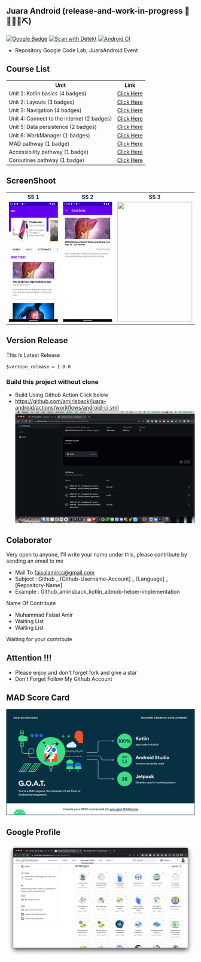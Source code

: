 ## Juara Android (release-and-work-in-progress 👷🔧️👷‍♀️⛏)
[![Google Badge](https://img.shields.io/badge/Google%20Profile-faisalamircs-orange?style=flat-square)](https://g.dev/faisalamircs)
[![Scan with Detekt](https://github.com/amirisback/juara-android/actions/workflows/detekt.yml/badge.svg)](https://github.com/amirisback/juara-android/actions/workflows/detekt.yml)
[![Android CI](https://github.com/amirisback/juara-android/actions/workflows/android-ci.yml/badge.svg)](https://github.com/amirisback/juara-android/actions/workflows/android-ci.yml)

- Repository Google Code Lab, JuaraAndroid Event

## Course List
<table>
    <tr>
        <th>Unit</th>
        <th>Link</th>
    </tr>
    <tr>
        <td>Unit 1: Kotlin basics (4 badges)</td>
        <td><a href="https://developer.android.com/courses/android-basics-kotlin/unit-1?authuser=2">Click Here</td>
    </tr>
    <tr>
        <td>Unit 2: Layouts (3 badges)</td>
        <td><a href="https://developer.android.com/courses/android-basics-kotlin/unit-3?authuser=2">Click Here</td>
    </tr>
    <tr>
        <td>Unit 3: Navigation (4 badges)</td>
        <td><a href="https://developer.android.com/courses/android-basics-kotlin/unit-3?authuser=2">Click Here</td>
    </tr>
    <tr>
        <td>Unit 4: Connect to the internet (2 badges)</td>
        <td><a href="https://developer.android.com/courses/android-basics-kotlin/unit-4?authuser=2">Click Here</td>
    </tr>
    <tr>
        <td>Unit 5: Data persistence (2 badges)</td>
        <td><a href="https://developer.android.com/courses/android-basics-kotlin/unit-5?authuser=2">Click Here</td>
    </tr>
    <tr>
        <td>Unit 6: WorkManager (1 badges)</td>
        <td><a href="https://developer.android.com/courses/android-basics-kotlin/unit-6?authuser=2">Click Here</td>
    </tr>
    <tr>
        <td>MAD pathway (1 badge)</td>
        <td><a href="https://developer.android.com/courses/pathways/android-architecture">Click Here</td>
    </tr>
    <tr>
        <td>Accessibility pathway (1 badge)</td>
        <td><a href="https://developer.android.com/courses/pathways/make-your-android-app-accessible">Click Here</td>
    </tr>
    <tr>
        <td>Coroutines pathway (1 badge)</td>
        <td><a href="https://developer.android.com/courses/pathways/android-coroutines">Click Here</td>
    </tr>
    
</table>

## ScreenShoot
<table>

<tr>
    <th>SS 1</th>
    <th>SS 2</th>
    <th>SS 3</th>
</tr>

<tr>
    <td><img width="200px" height="320px" src="docs/image/ss_1.png"></td>
    <td><img width="200px" height="320px" src="docs/image/ss_2.png"></td>
    <td><img width="200px" height="320px" src="docs/image/ss_3.gif"></td>
</tr>

</table>

## Version Release
This Is Latest Release

    $version_release = 1.0.0

### Build this project without clone
- Build Using Github Action Click below
- https://github.com/amirisback/juara-android/actions/workflows/android-ci.yml
![](docs/image/github_action.png?raw=true)

## Colaborator
Very open to anyone, I'll write your name under this, please contribute by sending an email to me

- Mail To faisalamircs@gmail.com
- Subject : Github _ [Github-Username-Account] _ [Language] _ [Repository-Name]
- Example : Github_amirisback_kotlin_admob-helper-implementation

Name Of Contribute
- Muhammad Faisal Amir
- Waiting List
- Waiting List

Waiting for your contribute

## Attention !!!
- Please enjoy and don't forget fork and give a star
- Don't Forget Follow My Github Account

## MAD Score Card
![](docs/image/mad_score.png?raw=true)

## Google Profile
![](docs/image/google_profile.png?raw=true)